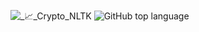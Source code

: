 ![_📈_Crypto_NLTK](https://user-images.githubusercontent.com/75039352/178273819-f9adf16d-b72d-4ea4-be39-75067f82c0c3.png)
![GitHub top language](https://img.shields.io/github/languages/top/aiszymon/Crypto-NLTK-)

